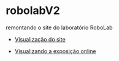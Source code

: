 # robolabV2
remontando o site do laboratório RoboLab

- [Visualização do site](https://eduardo-lp.github.io/robolabV2/)

- [Visualizando a exposição online](https://robolab-v2-git-modalexposicao-eduardo-lp.vercel.app)
